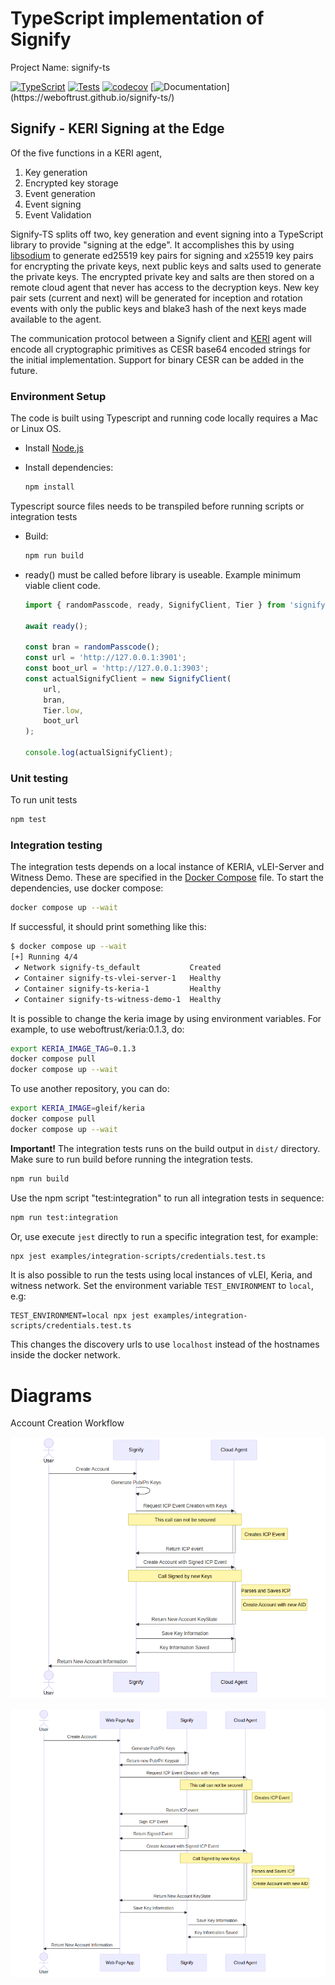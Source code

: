 # TypeScript implementation of Signify

Project Name: signify-ts

[![TypeScript](https://badges.frapsoft.com/typescript/code/typescript.png?v=101)](https://github.com/ellerbrock/typescript-badges/)
[![Tests](https://github.com/WebOfTrust/signify-ts/actions/workflows/main.yml/badge.svg?branch=main)](https://github.com/WebOfTrust/signify-ts/actions/workflows/main.yml)
[![codecov](https://codecov.io/gh/WebOfTrust/signify-ts/branch/main/graph/badge.svg?token=K3GK7MCYVW)](https://codecov.io/gh/WebOfTrust/signify-ts)
[![Documentation](https://img.shields.io/badge/documentation-grey?)](https://weboftrust.github.io/signify-ts/)

## Signify - KERI Signing at the Edge

Of the five functions in a KERI agent,

1. Key generation
2. Encrypted key storage
3. Event generation
4. Event signing
5. Event Validation

Signify-TS splits off two, key generation and event signing into a TypeScript library to provide "signing at the edge".
It accomplishes this by using [libsodium](https://doc.libsodium.org/) to generate ed25519 key pairs for signing and x25519 key pairs for encrypting the
private keys, next public keys and salts used to generate the private keys. The encrypted private key and salts are then stored on a
remote cloud agent that never has access to the decryption keys. New key pair sets (current and next) will be generated
for inception and rotation events with only the public keys and blake3 hash of the next keys made available to the agent.

The communication protocol between a Signify client and [KERI](https://github.com/WebOfTrust/keri) agent will encode all cryptographic primitives as CESR base64
encoded strings for the initial implementation. Support for binary CESR can be added in the future.

### Environment Setup

The code is built using Typescript and running code locally requires a Mac or Linux OS.

-   Install [Node.js](https://nodejs.org)

-   Install dependencies:
    ```bash
    npm install
    ```

Typescript source files needs to be transpiled before running scripts or integration tests

-   Build:

    ```bash
    npm run build
    ```

-   ready() must be called before library is useable. Example minimum viable client code.

    ```javascript
    import { randomPasscode, ready, SignifyClient, Tier } from 'signify-ts';

    await ready();

    const bran = randomPasscode();
    const url = 'http://127.0.0.1:3901';
    const boot_url = 'http://127.0.0.1:3903';
    const actualSignifyClient = new SignifyClient(
        url,
        bran,
        Tier.low,
        boot_url
    );

    console.log(actualSignifyClient);
    ```

### Unit testing

To run unit tests

```bash
npm test
```

### Integration testing

The integration tests depends on a local instance of KERIA, vLEI-Server and Witness Demo. These are specified in the [Docker Compose](./docker-compose.yaml) file. To start the dependencies, use docker compose:

```bash
docker compose up --wait
```

If successful, it should print something like this:

```bash
$ docker compose up --wait
[+] Running 4/4
 ✔ Network signify-ts_default           Created                                           0.0s
 ✔ Container signify-ts-vlei-server-1   Healthy                                           5.7s
 ✔ Container signify-ts-keria-1         Healthy                                           6.2s
 ✔ Container signify-ts-witness-demo-1  Healthy                                           6.2s
```

It is possible to change the keria image by using environment variables. For example, to use weboftrust/keria:0.1.3, do:

```bash
export KERIA_IMAGE_TAG=0.1.3
docker compose pull
docker compose up --wait
```

To use another repository, you can do:

```bash
export KERIA_IMAGE=gleif/keria
docker compose pull
docker compose up --wait
```

**Important!** The integration tests runs on the build output in `dist/` directory. Make sure to run build before running the integration tests.

```bash
npm run build
```

Use the npm script "test:integration" to run all integration tests in sequence:

```bash
npm run test:integration
```

Or, use execute `jest` directly to run a specific integration test, for example:

```bash
npx jest examples/integration-scripts/credentials.test.ts
```

It is also possible to run the tests using local instances of vLEI, Keria, and witness network. Set the environment variable `TEST_ENVIRONMENT` to `local`, e.g:

```
TEST_ENVIRONMENT=local npx jest examples/integration-scripts/credentials.test.ts
```

This changes the discovery urls to use `localhost` instead of the hostnames inside the docker network.

# Diagrams

Account Creation Workflow

![Account Creation](/diagrams/account-creation-workflow.png)

![Account Creation Webpage](/diagrams/account-creation-webpage-workflow.png)
